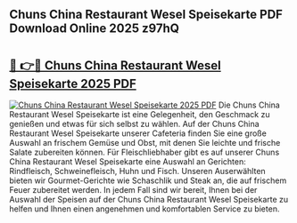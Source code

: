 ## Chuns China Restaurant Wesel Speisekarte PDF Download Online 2025 z97hQ

# <h2><a href="http://gc8cg7p.nevu.top/?p=Chuns+China+Restaurant+Wesel+Speisekarte">🔗 👉🔴 Chuns China Restaurant Wesel Speisekarte 2025 PDF</a></h2>

[![Chuns China Restaurant Wesel Speisekarte 2025 PDF](https://i.imgur.com/dBaPXMq.png)](http://gc8cg7p.nevu.top/?p=Chuns+China+Restaurant+Wesel+Speisekarte)
Die Chuns China Restaurant Wesel Speisekarte ist eine Gelegenheit, den Geschmack zu genießen und etwas für sich selbst zu wählen. Auf der Chuns China Restaurant Wesel Speisekarte unserer Cafeteria finden Sie eine große Auswahl an frischem Gemüse und Obst, mit denen Sie leichte und frische Salate zubereiten können. Für Fleischliebhaber gibt es auf unserer Chuns China Restaurant Wesel Speisekarte eine Auswahl an Gerichten: Rindfleisch, Schweinefleisch, Huhn und Fisch. Unseren Auserwählten bieten wir Gourmet-Gerichte wie Schaschlik und Steak an, die auf frischem Feuer zubereitet werden. In jedem Fall sind wir bereit, Ihnen bei der Auswahl der Speisen auf der Chuns China Restaurant Wesel Speisekarte zu helfen und Ihnen einen angenehmen und komfortablen Service zu bieten.
